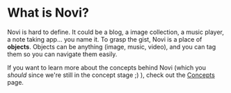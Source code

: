 # What is Novi?

Novi is hard to define. It could be a blog, a image collection, a music player, a note taking app… you name it. To grasp the gist, Novi is a place of **objects**. Objects can be anything (image, music, video), and you can tag them so you can navigate them easily.

If you want to learn more about the concepts behind Novi (which you *should* since we're still in the concept stage ;) ), check out the [Concepts](/concepts/) page.
